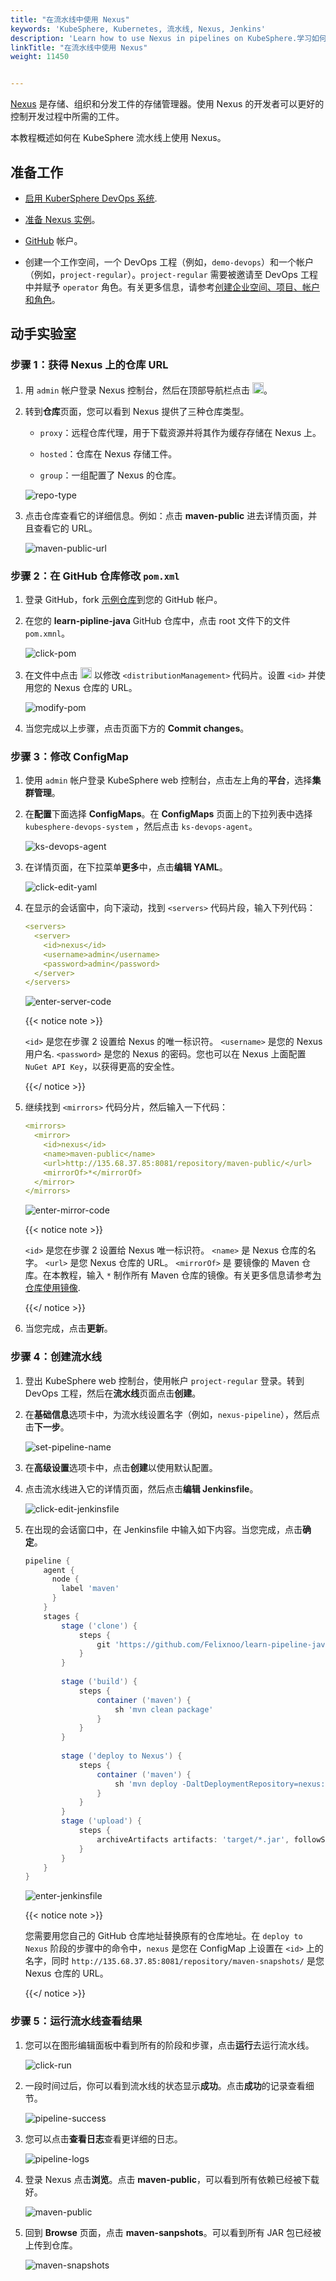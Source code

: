 ```yaml
---
title: "在流水线中使用 Nexus"
keywords: 'KubeSphere, Kubernetes, 流水线, Nexus, Jenkins'
description: 'Learn how to use Nexus in pipelines on KubeSphere.学习如何在 KubeSphere 流水线上使用 Nexus'
linkTitle: "在流水线中使用 Nexus"
weight: 11450


---
```


[Nexus](https://www.sonatype.com/products/repository-oss) 是存储、组织和分发工件的存储管理器。使用 Nexus 的开发者可以更好的控制开发过程中所需的工件。

本教程概述如何在 KubeSphere 流水线上使用 Nexus。

## 准备工作

- [启用 KuberSphere DevOps 系统](../../../../docs/pluggable-components/devops/).

- [准备 Nexus 实例](https://help.sonatype.com/repomanager3/installation)。

- [GitHub](https://github.com/) 帐户。

- 创建一个工作空间，一个 DevOps 工程（例如，`demo-devops`）和一个帐户（例如，`project-regular`）。`project-regular` 需要被邀请至 DevOps 工程中并赋予 `operator` 角色。有关更多信息，请参考[创建企业空间、项目、帐户和角色](../../../quick-start/create-workspace-and-project/)。

## 动手实验室

### 步骤 1：获得 Nexus 上的仓库 URL

1. 用 `admin` 帐户登录 Nexus 控制台，然后在顶部导航栏点击 <img src="/images/docs/devops-user-guide/examples/use-nexus-in-pipeline/gear.png" height="18px" />。

2. 转到**仓库**页面，您可以看到 Nexus 提供了三种仓库类型。

   - `proxy`：远程仓库代理，用于下载资源并将其作为缓存存储在 Nexus 上。

   - `hosted`：仓库在 Nexus 存储工件。

   - `group`：一组配置了 Nexus 的仓库。

   ![repo-type](/images/docs/zh-cn/devops-user-guide/examples/use-nexus-in-pipeline/repo-type.png)

3. 点击仓库查看它的详细信息。例如：点击 **maven-public** 进去详情页面，并且查看它的 URL。

   ![maven-public-url](/images/docs/zh-cn/devops-user-guide/examples/use-nexus-in-pipeline/maven-public-url.png)

### 步骤 2：在 GitHub 仓库修改 `pom.xml`

1. 登录 GitHub，fork [示例仓库](https://github.com/devops-ws/learn-pipeline-java)到您的 GitHub 帐户。

2. 在您的 **learn-pipline-java** GitHub 仓库中，点击 root 文件下的文件 `pom.xmnl`。

   ![click-pom](/images/docs/zh-cn/devops-user-guide/examples/use-nexus-in-pipeline/click-pom.png)

3. 在文件中点击 <img src="/images/docs/zh-cn/devops-user-guide/examples/use-nexus-in-pipeline/github-edit-icon.png" height="18px" /> 以修改 `<distributionManagement>` 代码片。设置 `<id>` 并使用您的 Nexus 仓库的 URL。

   ![modify-pom](/images/docs/zh-cn/devops-user-guide/examples/use-nexus-in-pipeline/modify-pom.png)

4. 当您完成以上步骤，点击页面下方的 **Commit changes**。

### 步骤 3：修改 ConfigMap

1. 使用 `admin` 帐户登录 KubeSphere web 控制台，点击左上角的**平台**，选择**集群管理**。

2. 在**配置**下面选择 **ConfigMaps**。在 **ConfigMaps** 页面上的下拉列表中选择 `kubesphere-devops-system` ，然后点击 `ks-devops-agent`。

   ![ks-devops-agent](/images/docs/zh-cn/devops-user-guide/examples/use-nexus-in-pipeline/ks-devops-agent.png)

3. 在详情页面，在下拉菜单**更多**中，点击**编辑 YAML**。

   ![click-edit-yaml](/images/docs/zh-cn/devops-user-guide/examples/use-nexus-in-pipeline/click-edit-yaml.png)

4. 在显示的会话窗中，向下滚动，找到 `<servers>` 代码片段，输入下列代码：

   ```yaml
   <servers>
     <server>
       <id>nexus</id>
       <username>admin</username>
       <password>admin</password>
     </server>
   </servers>
   ```

   ![enter-server-code](/images/docs/zh-cn/devops-user-guide/examples/use-nexus-in-pipeline/enter-server-code.png)

   {{< notice note >}}

   `<id>` 是您在步骤 2 设置给 Nexus 的唯一标识符。 `<username>` 是您的 Nexus 用户名. `<password>` 是您的 Nexus 的密码。您也可以在 Nexus 上面配置  `NuGet API Key`，以获得更高的安全性。

   {{</ notice >}}

5. 继续找到 `<mirrors>` 代码分片，然后输入一下代码：

   ```yaml
   <mirrors>
     <mirror>
       <id>nexus</id>
       <name>maven-public</name>
       <url>http://135.68.37.85:8081/repository/maven-public/</url>
       <mirrorOf>*</mirrorOf>
     </mirror>
   </mirrors>
   ```

   ![enter-mirror-code](/images/docs/zh-cn/devops-user-guide/examples/use-nexus-in-pipeline/enter-mirror-code.png)

   {{< notice note >}}

   `<id>` 是您在步骤 2 设置给 Nexus 唯一标识符。 `<name>` 是 Nexus 仓库的名字。 `<url>` 是您 Nexus 仓库的 URL。 `<mirrorOf>` 是 要镜像的 Maven 仓库。在本教程，输入 `*` 制作所有 Maven 仓库的镜像。有关更多信息请参考[为仓库使用镜像](http://maven.apache.org/guides/mini/guide-mirror-settings.html).

   {{</ notice >}}

6. 当您完成，点击**更新**。

### 步骤 4：创建流水线

1. 登出 KubeSphere web 控制台，使用帐户 `project-regular` 登录。转到 DevOps 工程，然后在**流水线**页面点击**创建**。

2. 在**基础信息**选项卡中，为流水线设置名字（例如，`nexus-pipeline`），然后点击**下一步**。

   ![set-pipeline-name](/images/docs/zh-cn/devops-user-guide/examples/use-nexus-in-pipeline/set-pipeline-name.png)

3. 在**高级设置**选项卡中，点击**创建**以使用默认配置。

4. 点击流水线进入它的详情页面，然后点击**编辑 Jenkinsfile**。

   ![click-edit-jenkinsfile](/images/docs/zh-cn/devops-user-guide/examples/use-nexus-in-pipeline/click-edit-jenkinsfile.png)

5. 在出现的会话窗口中，在 Jenkinsfile 中输入如下内容。当您完成，点击**确定**。

   ```groovy
   pipeline {
       agent {
         node {
           label 'maven'
         }
       }
       stages {
           stage ('clone') {
               steps {
                   git 'https://github.com/Felixnoo/learn-pipeline-java.git'
               }
           }
           
           stage ('build') {
               steps {
                   container ('maven') {
                       sh 'mvn clean package'
                   }
               }  
           }
           
           stage ('deploy to Nexus') {
               steps {
                   container ('maven') {
                       sh 'mvn deploy -DaltDeploymentRepository=nexus::default::http://135.68.37.85:8081/repository/maven-snapshots/'
                   }   
               }
           }
           stage ('upload') {
               steps {
                   archiveArtifacts artifacts: 'target/*.jar', followSymlinks: false
               }
           }
       }
   }
   ```

   ![enter-jenkinsfile](/images/docs/zh-cn/devops-user-guide/examples/use-nexus-in-pipeline/enter-jenkinsfile.png)

   {{< notice note >}}

   您需要用您自己的 GitHub 仓库地址替换原有的仓库地址。在 `deploy to Nexus` 阶段的步骤中的命令中，`nexus` 是您在 ConfigMap 上设置在 `<id>` 上的名字，同时 `http://135.68.37.85:8081/repository/maven-snapshots/` 是您 Nexus 仓库的 URL。

   {{</ notice >}}

### 步骤 5：运行流水线查看结果

1. 您可以在图形编辑面板中看到所有的阶段和步骤，点击**运行**去运行流水线。

   ![click-run](/images/docs/zh-cn/devops-user-guide/examples/use-nexus-in-pipeline/click-run.png)

2. 一段时间过后，你可以看到流水线的状态显示**成功**。点击**成功**的记录查看细节。 

   ![pipeline-success](/images/docs/zh-cn/devops-user-guide/examples/use-nexus-in-pipeline/pipeline-success.png)

3. 您可以点击**查看日志**查看更详细的日志。

   ![pipeline-logs](/images/docs/zh-cn/devops-user-guide/examples/use-nexus-in-pipeline/pipeline-logs.png)

4. 登录 Nexus 点击**浏览**。点击 **maven-public**，可以看到所有依赖已经被下载好。

   ![maven-public](/images/docs/zh-cn/devops-user-guide/examples/use-nexus-in-pipeline/maven-public.png)

5. 回到 **Browse** 页面，点击 **maven-sanpshots**。可以看到所有 JAR 包已经被上传到仓库。

   ![maven-snapshots](/images/docs/zh-cn/devops-user-guide/examples/use-nexus-in-pipeline/maven-snapshots.png)



